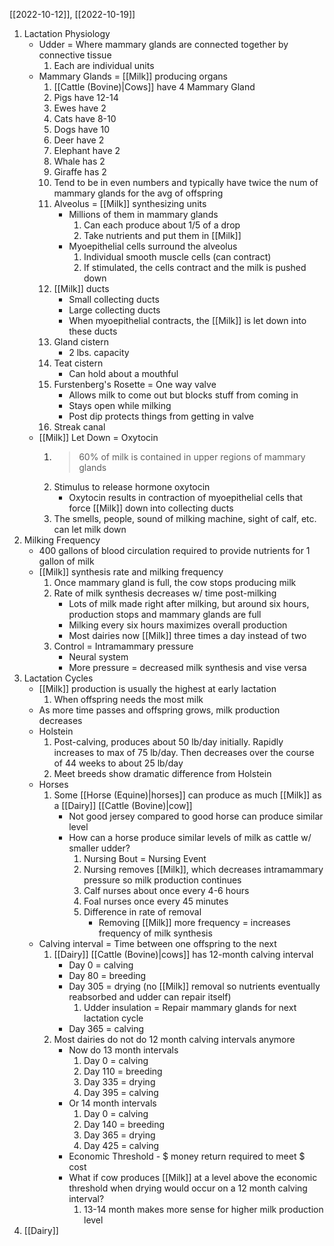 [[2022-10-12]], [[2022-10-19]]

1. Lactation Physiology
	- Udder = Where mammary glands are connected together by connective tissue
		1. Each are individual units
	- Mammary Glands = [[Milk]] producing organs
		1. [[Cattle (Bovine)|Cows]] have 4 Mammary Gland
		2. Pigs have 12-14
		3. Ewes have 2
		4. Cats have 8-10
		5. Dogs have 10
		6. Deer have 2
		7. Elephant have 2
		8. Whale has 2
		9. Giraffe has 2
		10. Tend to be in even numbers and typically have twice the num of mammary glands for the avg of offspring 
		11. Alveolus = [[Milk]] synthesizing units
			- Millions of them in mammary glands
				1. Can each produce about 1/5 of a drop
				2. Take nutrients and put them in [[Milk]]
			- Myoepithelial cells surround the alveolus
				1. Individual smooth muscle cells (can contract)
				3. If stimulated, the cells contract and the milk is pushed down
		12. [[Milk]] ducts 
			- Small collecting ducts 
			- Large collecting ducts
			- When myoepithelial contracts, the [[Milk]] is let down into these ducts 
		13. Gland cistern
			- 2 lbs. capacity
		14. Teat cistern
			- Can hold about a mouthful
		15. Furstenberg's Rosette = One way valve
			- Allows milk to come out but blocks stuff from coming in
			- Stays open while milking
			- Post dip protects things from getting in valve 
		16. Streak canal
	- [[Milk]] Let Down = Oxytocin
		1. >60% of milk is contained in upper regions of mammary glands
		2. Stimulus to release hormone oxytocin
			- Oxytocin results in contraction of myoepithelial cells that force [[Milk]] down into collecting ducts
		3. The smells, people, sound of milking machine, sight of calf, etc. can let milk down
2. Milking Frequency 
	- 400 gallons of blood circulation required to provide nutrients for 1 gallon of milk
	- [[Milk]] synthesis rate and milking frequency
		1. Once mammary gland is full, the cow stops producing milk
		2. Rate of milk synthesis decreases w/ time post-milking
			- Lots of milk made right after milking, but around six hours, production stops and mammary glands are full
			- Milking every six hours maximizes overall production
			- Most dairies now [[Milk]] three times a day instead of two
		3. Control = Intramammary pressure
			- Neural system
			- More pressure = decreased milk synthesis and vise versa
3. Lactation Cycles
	- [[Milk]] production is usually the highest at early lactation
		1. When offspring needs the most milk
	- As more time passes and offspring grows, milk production decreases
	- Holstein
		1. Post-calving, produces about 50 lb/day initially. Rapidly increases to max of 75 lb/day. Then decreases over the course of 44 weeks to about 25 lb/day
		2. Meet breeds show dramatic difference from Holstein
	- Horses
		1. Some [[Horse (Equine)|horses]] can produce as much [[Milk]] as a [[Dairy]] [[Cattle (Bovine)|cow]]
			- Not good jersey compared to good horse can produce similar level
			- How can a horse produce similar levels of milk as cattle w/ smaller udder?
				1. Nursing Bout = Nursing Event
				2. Nursing removes [[Milk]], which decreases intramammary pressure so milk production continues
				3. Calf nurses about once every 4-6 hours
				4. Foal nurses once every 45 minutes
				5. Difference in rate of removal
					- Removing [[Milk]] more frequency = increases frequency of milk synthesis
	- Calving interval = Time between one offspring to the next 
		1. [[Dairy]] [[Cattle (Bovine)|cows]] has 12-month calving interval
			- Day 0 = calving
			- Day 80 = breeding
			- Day 305 = drying (no [[Milk]] removal so nutrients eventually reabsorbed and udder can repair itself)
				1. Udder insulation = Repair mammary glands for next lactation cycle
			- Day 365 = calving
		2. Most dairies do not do 12 month calving intervals anymore
			- Now do 13 month intervals
				1. Day 0 = calving
				2. Day 110 = breeding
				3. Day 335 = drying
				4. Day 395 = calving
			- Or 14 month intervals
				1. Day 0 = calving
				2. Day 140 = breeding
				3. Day 365 = drying
				4. Day 425 = calving
			- Economic Threshold - $ money return required to meet $ cost
			- What if cow produces [[Milk]] at a level above the economic threshold when drying would occur on a 12 month calving interval?
				1. 13-14 month makes more sense for higher milk production level
4. [[Dairy]]